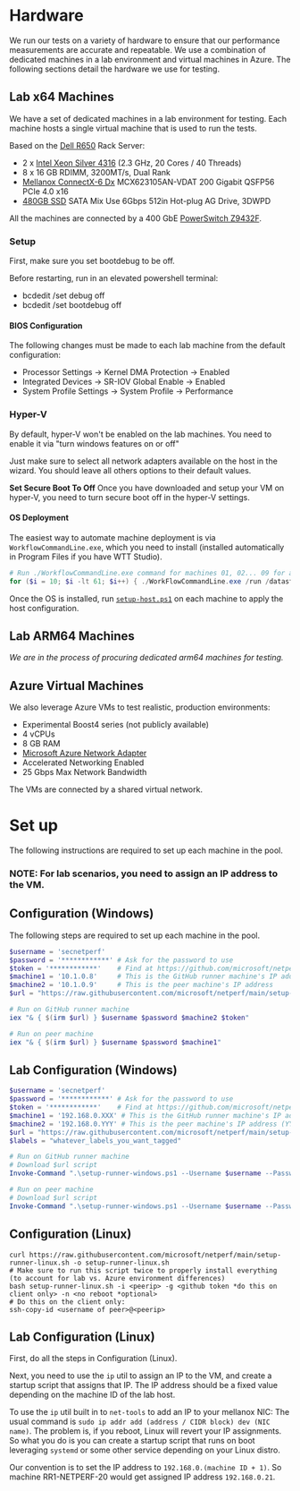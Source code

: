 # Hardware

We run our tests on a variety of hardware to ensure that our performance measurements are accurate and repeatable. We use a combination of dedicated machines in a lab environment and virtual machines in Azure. The following sections detail the hardware we use for testing.

## Lab x64 Machines

We have a set of dedicated machines in a lab environment for testing. Each machine hosts a single virtual machine that is used to run the tests.

Based on the [Dell R650](https://i.dell.com/sites/csdocuments/Product_Docs/en/poweredge-r650-spec-sheet.pdf) Rack Server:

- 2 x [Intel Xeon Silver 4316](https://ark.intel.com/content/www/us/en/ark/products/215270/intel-xeon-silver-4316-processor-30m-cache-2-30-ghz.html) (2.3 GHz, 20 Cores / 40 Threads)
- 8 x 16 GB RDIMM, 3200MT/s, Dual Rank
- [Mellanox ConnectX-6 Dx](https://docs.nvidia.com/networking/display/ConnectX6DxEN/Specifications) MCX623105AN-VDAT 200 Gigabit QSFP56 PCIe 4.0 x16
- [480GB SSD](https://www.dell.com/en-us/shop/480gb-ssd-sata-mixed-use-6gbps-512e-25in-hot-plug-s4620/apd/345-bdns/storage-drives-media) SATA Mix Use 6Gbps 512in Hot-plug AG Drive, 3DWPD

All the machines are connected by a 400 GbE [PowerSwitch Z9432F](https://www.delltechnologies.com/asset/en-us/products/networking/technical-support/dell-emc-powerswitch-z9432f-spec-sheet.pdf).

### Setup

First, make sure you set bootdebug to be off.

Before restarting, run in an elevated powershell terminal:
- bcdedit /set debug off
- bcdedit /set bootdebug off

#### BIOS Configuration

The following changes must be made to each lab machine from the default configuration:

- Processor Settings -> Kernel DMA Protection -> Enabled
- Integrated Devices -> SR-IOV Global Enable -> Enabled
- System Profile Settings -> System Profile -> Performance

### Hyper-V
By default, hyper-V won't be enabled on the lab machines. You need to enable it via "turn windows features on or off"

Just make sure to select all network adapters available on the host in the wizard. You should leave all others options to their default values.

**Set Secure Boot To Off**
Once you have downloaded and setup your VM on hyper-V, you need to turn secure boot off in the hyper-V settings.

#### OS Deployment

The easiest way to automate machine deployment is via `WorkflowCommandLine.exe`, which you need to install (installed automatically in Program Files if you have WTT Studio).

```PowerShell
# Run ./WorkflowCommandLine.exe command for machines 01, 02... 09 for a sanity check first.
for ($i = 10; $i -lt 61; $i++) { ./WorkFlowCommandLine.exe /run /datastore:ServerPlaceholder /identityserver:atlasidentity /identitydatabase:wttidentity /id:251 /resourcedatastore:WTT_EDS09 /machinepool:"$\TestServices\WTT_EDS09\Desktop\Private\NetPerf" /machine:RR1-NetPerf-$i /commonparam:DEPLOY_OS_LAB=fe_release_svc_prod1 /commonparam:DEPLOY_OS_EDITION=ServerDatacenter /commonparam:DEPLOY_OS_PLATFORM=amd64 }
```

Once the OS is installed, run [`setup-host.ps1`](/setup-host.ps1) on each machine to apply the host configuration.

## Lab ARM64 Machines

_We are in the process of procuring dedicated arm64 machines for testing._

## Azure Virtual Machines

We also leverage Azure VMs to test realistic, production environments:

- Experimental Boost4 series (not publicly available)
- 4 vCPUs
- 8 GB RAM
- [Microsoft Azure Network Adapter](https://learn.microsoft.com/en-us/azure/virtual-network/accelerated-networking-mana-overview)
- Accelerated Networking Enabled
- 25 Gbps Max Network Bandwidth

The VMs are connected by a shared virtual network.


# Set up

The following instructions are required to set up each machine in the pool.

### NOTE: For lab scenarios, you need to assign an IP address to the VM.

## Configuration (Windows)

The following steps are required to set up each machine in the pool.

```PowerShell
$username = 'secnetperf'
$password = '************' # Ask for the password to use
$token = '************'    # Find at https://github.com/microsoft/netperf/settings/actions/runners/new?arch=x64&os=win
$machine1 = '10.1.0.8'     # This is the GitHub runner machine's IP address
$machine2 = '10.1.0.9'     # This is the peer machine's IP address
$url = "https://raw.githubusercontent.com/microsoft/netperf/main/setup-runner-windows.ps1"
```

```PowerShell
# Run on GitHub runner machine
iex "& { $(irm $url) } $username $password $machine2 $token"
```

```PowerShell
# Run on peer machine
iex "& { $(irm $url) } $username $password $machine1"
```

## Lab Configuration (Windows)

```PowerShell
$username = 'secnetperf'
$password = '************' # Ask for the password to use
$token = '************'    # Find at https://github.com/microsoft/netperf/settings/actions/runners/new?arch=x64&os=win
$machine1 = '192.168.0.XXX' # This is the GitHub runner machine's IP address (XXX is host machine ID + 1)
$machine2 = '192.168.0.YYY' # This is the peer machine's IP address (YYY is host machine ID + 1)
$url = "https://raw.githubusercontent.com/microsoft/netperf/main/setup-runner-windows.ps1"
$labels = "whatever_labels_you_want_tagged"
```

```PowerShell
# Run on GitHub runner machine
# Download $url script
Invoke-Command ".\setup-runner-windows.ps1 --Username $username --Password $password --PeerIp $machine2 --GithubToken $token --NewIpAddress $machine1 --RunnerLabels $labels"
```

```PowerShell
# Run on peer machine
# Download $url script
Invoke-Command ".\setup-runner-windows.ps1 --Username $username --Password $password --PeerIp $machine1 --NewIpAddress $machine2 --RunnerLabels $labels"
```

## Configuration (Linux)

```
curl https://raw.githubusercontent.com/microsoft/netperf/main/setup-runner-linux.sh -o setup-runner-linux.sh
# Make sure to run this script twice to properly install everything (to account for lab vs. Azure environment differences)
bash setup-runner-linux.sh -i <peerip> -g <github token *do this on client only> -n <no reboot *optional>
# Do this on the client only:
ssh-copy-id <username of peer>@<peerip>
```

## Lab Configuration (Linux)

First, do all the steps in Configuration (Linux).

Next, you need to use the `ip` util to assign an IP to the VM, and create a startup script that assigns that IP. The IP address should be a fixed value depending on the machine ID of the lab host.

To use the `ip` util built in to `net-tools` to add an IP to your mellanox NIC:
The usual command is `sudo ip addr add (address / CIDR block) dev (NIC name)`. The problem is, if you reboot, Linux will revert your IP assignments. So what you do is you can create a startup script that runs on boot leveraging `systemd` or some other service depending on your Linux distro.

Our convention is to set the IP address to `192.168.0.(machine ID + 1)`. So machine RR1-NETPERF-20 would get assigned IP address `192.168.0.21`.

